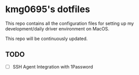 # kmg0695's dotfiles

This repo contains all the configuration files for setting up my development/daily driver environment on MacOS.

This repo will be continuously updated.

## TODO
- [ ] SSH Agent Integration with 1Password
